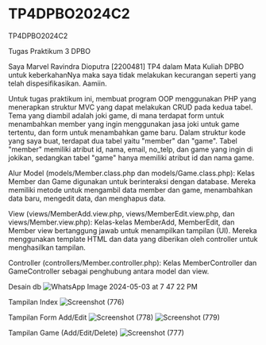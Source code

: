 # TP4DPBO2024C2
TP4DPBO2024C2

Tugas Praktikum 3 DPBO

Saya Marvel Ravindra Dioputra [2200481] TP4 dalam Mata Kuliah DPBO untuk keberkahanNya maka saya tidak melakukan kecurangan seperti yang telah dispesifikasikan. Aamiin.

Untuk tugas praktikum ini, membuat program OOP menggunakan PHP yang menerapkan struktur MVC yang dapat melakukan CRUD pada kedua tabel. Tema yang diambil adalah joki game, di mana terdapat form untuk menambahkan member yang ingin menggunakan jasa joki untuk game tertentu, dan form untuk menambahkan game baru. Dalam struktur kode yang saya buat, terdapat dua tabel yaitu "member" dan "game". Tabel "member" memiliki atribut id, nama, email, no_telp, dan game yang ingin di jokikan, sedangkan tabel "game" hanya memiliki atribut id dan nama game.

Alur
Model (models/Member.class.php dan models/Game.class.php):
Kelas Member dan Game digunakan untuk berinteraksi dengan database. Mereka memiliki metode untuk mengambil data member dan game, menambahkan data baru, mengedit data, dan menghapus data.

View (views/MemberAdd.view.php, views/MemberEdit.view.php, dan views/Member.view.php):
Kelas-kelas MemberAdd, MemberEdit, dan Member view bertanggung jawab untuk menampilkan tampilan (UI). Mereka menggunakan template HTML dan data yang diberikan oleh controller untuk menghasilkan tampilan.

Controller (controllers/Member.controller.php):
Kelas MemberController dan GameController sebagai penghubung antara model dan view.

Desain db
![WhatsApp Image 2024-05-03 at 7 47 22 PM](https://github.com/rdmrvl/TP4DPBO2024C2/assets/64513644/d05da5f9-45d3-47da-9d94-c7fa4d6bdc81)

Tampilan Index 
![Screenshot (776)](https://github.com/rdmrvl/TP4DPBO2024C2/assets/64513644/47618814-e05e-4d31-ac16-efe0b4abb58d)

Tampilan Form Add/Edit
![Screenshot (778)](https://github.com/rdmrvl/TP4DPBO2024C2/assets/64513644/2f55c7d6-ff02-47e0-b959-52f440d825a7)
![Screenshot (779)](https://github.com/rdmrvl/TP4DPBO2024C2/assets/64513644/960121bb-d9d0-40b5-9a0e-57cccc92e5ef)

Tampilan Game (Add/Edit/Delete)
![Screenshot (777)](https://github.com/rdmrvl/TP4DPBO2024C2/assets/64513644/62a28cb7-6234-4f38-b5f7-75cc241bab2e)
